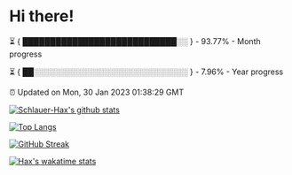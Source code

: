 # Hi there!

⏳ { ████████████████████████████░░ } - 93.77% - Month progress

⏳ { ██░░░░░░░░░░░░░░░░░░░░░░░░░░░░ } - 7.96% - Year progress

⏰ Updated on Mon, 30 Jan 2023 01:38:29 GMT


[![Schlauer-Hax's github stats](https://github-readme-stats.vercel.app/api?username=Schlauer-Hax&show_icons=true&theme=dark&count_private=true)](https://github.com/Schlauer-Hax)


[![Top Langs](https://github-readme-stats.vercel.app/api/top-langs/?username=Schlauer-Hax&layout=compact&theme=dark)](https://github.com/Schlauer-Hax?tab=repositories)

[![GitHub Streak](https://streak-stats.demolab.com?user=Schlauer-Hax&theme=dark)](https://git.io/streak-stats)

[![Hax's wakatime stats](https://github-readme-stats.vercel.app/api/wakatime?username=Hax&theme=dark)](https://wakatime.com/@Hax)

